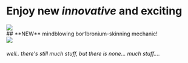 # Enjoy new *innovative* and **exciting**
<div id="header" align="left">
  <img src="https://github.com/bor1bro/fabric-pleaseibegyou-1.20.X/blob/main/minecraft_title.gif"/>
</div>
## **NEW** mindblowing bor1bronium-skinning mechanic!
<div id="header" align="left">
  <img src="https://github.com/bor1bro/fabric-pleaseibegyou-1.20.X/blob/main/skinning.gif"/>
</div>

###### well.. there's still much stuff, but there is none... much stuff....
